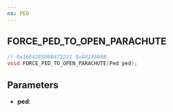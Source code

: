 ```yaml
---
ns: PED
---
```

## FORCE_PED_TO_OPEN_PARACHUTE

```c
// 0x16E42E800B472221 0xA819680B
void FORCE_PED_TO_OPEN_PARACHUTE(Ped ped);
```


## Parameters
* **ped**: 

